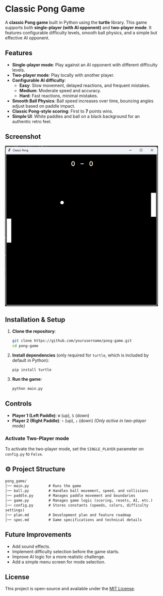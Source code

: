 # Classic Pong Game

A **classic Pong game** built in Python using the **turtle** library. This game supports both **single-player (with AI opponent)** and **two-player mode**. It features configurable difficulty levels, smooth ball physics, and a simple but effective AI opponent.

## Features

- **Single-player mode**: Play against an AI opponent with different difficulty levels.
- **Two-player mode**: Play locally with another player.
- **Configurable AI difficulty**:
  - **Easy**: Slow movement, delayed reactions, and frequent mistakes.
  - **Medium**: Moderate speed and accuracy.
  - **Hard**: Fast reactions, minimal mistakes.
- **Smooth Ball Physics**: Ball speed increases over time, bouncing angles adjust based on paddle impact.
- **Classic Pong-style scoring**: First to **7** points wins.
- **Simple UI**: White paddles and ball on a black background for an authentic retro feel.

## Screenshot
![An screenshot of the Pong Game](images/screenshot.png)

## Installation & Setup

1. **Clone the repository**:
   ```sh
   git clone https://github.com/yourusername/pong-game.git
   cd pong-game
   ```

2. **Install dependencies** (only required for `turtle`, which is included by default in Python):
   ```sh
   pip install turtle
   ```

3. **Run the game**:
   ```sh
   python main.py
   ```

## Controls

- **Player 1 (Left Paddle)**: `W` (up), `S` (down)
- **Player 2 (Right Paddle)**: `↑` (up), `↓` (down) *(Only active in two-player mode)*

### Activate Two-Player mode
To activate the two-player mode, set the `SINGLE_PLAYER` parameter on `config.py` to `False`.

## ⚙️ Project Structure

```
pong_game/
│── main.py         # Runs the game  
│── ball.py         # Handles ball movement, speed, and collisions  
│── paddle.py       # Manages paddle movement and boundaries  
│── game.py         # Manages game logic (scoring, resets, AI, etc.)  
│── config.py       # Stores constants (speeds, colors, difficulty settings)  
│── plan.md         # Development plan and feature roadmap  
│── spec.md         # Game specifications and technical details  
```

## Future Improvements
- Add sound effects.
- Implement difficulty selection before the game starts.
- Improve AI logic for a more realistic challenge.
- Add a simple menu screen for mode selection.

## License
This project is open-source and available under the [MIT License](LICENSE).